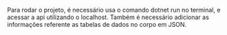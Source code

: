 Para rodar o projeto, é necessário usa o comando dotnet run no terminal, e acessar a api utilizando o localhost. Também é necessário adicionar as informações referente as tabelas de dados no corpo em JSON.
